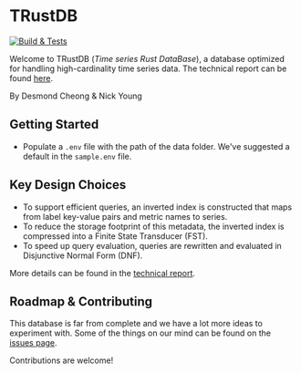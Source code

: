 # TRustDB
[![Build & Tests](https://github.com/n-young/trustdb/actions/workflows/rust.yml/badge.svg)](https://github.com/n-young/trustdb/actions/workflows/rust.yml)

Welcome to TRustDB (_Time series Rust DataBase_), a database optimized for handling high-cardinality time series data. The technical report can be found [here](TRustDB.pdf).

By Desmond Cheong & Nick Young

## Getting Started
- Populate a `.env` file with the path of the data folder. We've suggested a default in the `sample.env` file.

## Key Design Choices
- To support efficient queries, an inverted index is constructed that maps from label key-value pairs and metric names to series.
- To reduce the storage footprint of this metadata, the inverted index is compressed into a Finite State Transducer (FST).
- To speed up query evaluation, queries are rewritten and evaluated in Disjunctive Normal Form (DNF).

More details can be found in the [technical report](TRustDB.pdf).

## Roadmap & Contributing
This database is far from complete and we have a lot more ideas to experiment with. Some of the things on our mind can be found on the [issues page](https://github.com/n-young/trustdb/issues).

Contributions are welcome!
